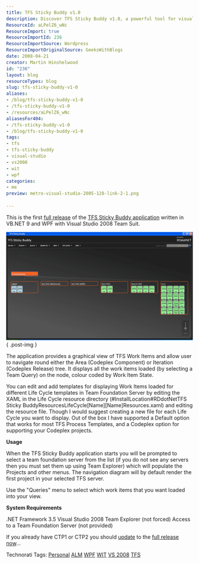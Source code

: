 ```yaml
---
title: TFS Sticky Buddy v1.0
description: Discover TFS Sticky Buddy v1.0, a powerful tool for visualizing TFS Work Items with customizable templates. Enhance your project management today!
ResourceId: aLPelZ6_wNc
ResourceImport: true
ResourceImportId: 236
ResourceImportSource: Wordpress
ResourceImportOriginalSource: GeeksWithBlogs
date: 2008-04-21
creator: Martin Hinshelwood
id: "236"
layout: blog
resourceTypes: blog
slug: tfs-sticky-buddy-v1-0
aliases:
- /blog/tfs-sticky-buddy-v1-0
- /tfs-sticky-buddy-v1-0
- /resources/aLPelZ6_wNc
aliasesFor404:
- /tfs-sticky-buddy-v1-0
- /blog/tfs-sticky-buddy-v1-0
tags:
- tfs
- tfs-sticky-buddy
- visual-studio
- vs2008
- wit
- wpf
categories:
- me
preview: metro-visual-studio-2005-128-link-2-1.png

---
```

This is the first [full release](http://www.codeplex.com/TFSStickyBuddy/Release/ProjectReleases.aspx) of the [TFS Sticky Buddy application](http://www.codeplex.com/TFSStickyBuddy) written in VB.NET 9 and WPF with Visual Studio 2008 Team Suit.

[![image](images/TFSStickyBuddyv1.0_8FC3-image_thumb-1-2.png)](http://blog.hinshelwood.com/files/2011/05/GWB-WindowsLiveWriter-TFSStickyBuddyv1.0_8FC3-image_2.png)
{ .post-img }

The application provides a graphical view of TFS Work Items and allow user to navigate round either the Area (Codeplex Component) or Iteration (Codeplex Release) tree. It displays all the work items loaded (by selecting a Team Query) on the node, colour coded by Work Item State.

You can edit and add templates for displaying Work Items loaded for different Life Cycle templates in Team Foundation Server by editing the XAML in the Life Cycle resource directory (#InstallLocation#RDdotNetTFS Sticky BuddyResourcesLifeCycle\[Name\]\[Name\]Resources.xaml) and editing the resource file. Though I would suggest creating a new file for each Life Cycle you want to display. Out of the box I have supported a Default option that works for most TFS Process Templates, and a Codeplex option for supporting your Codeplex projects.

**Usage**

When the TFS Sticky Buddy application starts you will be prompted to select a team foundation server from the list (if you do not see any servers then you must set them up using Team Explorer) which will populate the Projects and other menus. The navigation diagram will by default render the first project in your selected TFS server.

Use the "Queries" menu to select which work items that you want loaded into your view.

**System Requirements**

.NET Framework 3.5 Visual Studio 2008 Team Explorer (not forced) Access to a Team Foundation Server (not provided)

If you already have CTP1 or CTP2 you should [update](http://www.codeplex.com/TFSStickyBuddy/Release/ProjectReleases.aspx) to the [full release now](http://www.codeplex.com/TFSStickyBuddy/Release/ProjectReleases.aspx)...

Technorati Tags: [Personal](http://technorati.com/tags/Personal) [ALM](http://technorati.com/tags/ALM) [WPF](http://technorati.com/tags/WPF) [WIT](http://technorati.com/tags/WIT) [VS 2008](http://technorati.com/tags/VS+2008) [TFS](http://technorati.com/tags/TFS)
